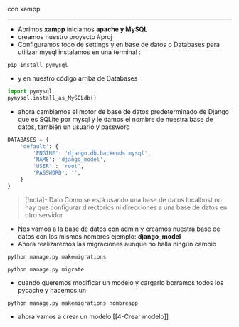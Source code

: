 con xampp
 
---
-  Abrimos **xampp** iniciamos **apache y MySQL**
- creamos nuestro proyecto #proj 
- Configuramos todo de settings y en base de datos o Databases para utilizar mysql instalamos en una terminal : 
```
pip install pymysql
```
- y en nuestro código arriba de Databases 
```python
import pymysql
pymysql.install_as_MySQLdb()
```
- ahora cambiamos el motor de base de datos predeterminado de Django que es SQLite por mysql y le damos el nombre de nuestra base de datos, también un usuario y password 
```python
DATABASES = {
    'default': {
        'ENGINE': 'django.db.backends.mysql',
        'NAME': 'django_model',
        'USER' : 'root',
        'PASSWORD': '',
    }
}
```

>[!nota]- Dato
>Como se está usando una base de datos localhost no hay que configurar directorios ni direcciones a una base de datos en otro servidor
-  Nos vamos a la base de datos con admin y creamos nuestra base de datos con los mismos nombres ejemplo: **django_model**
- Ahora realizaremos las migraciones aunque no halla ningún cambio
```
python manage.py makemigrations
```

```
python manage.py migrate
```
- cuando queremos modificar un modelo y cargarlo borramos todos los pycache y hacemos un 
```
python manage.py makemigrations nombreapp
```
- ahora vamos a crear un modelo [[4-Crear modelo]]
